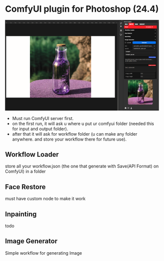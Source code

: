 # ComfyUI plugin for Photoshop (24.4)

![preview](assets/preview.png)

- Must run ComfyUI server first.
- on the first run, it will ask u where u put ur comfyui folder (needed this for input and output folder).
- after that it will ask for workflow folder (u can make any folder anywhere. and store your workflow there for future use).

## Workflow Loader

store all your workflow.json (the one that generate with Save(API Format) on ComfyUI) in a folder

## Face Restore

must have custom node to make it work

## Inpainting

todo

## Image Generator

Simple workflow for generating Image
